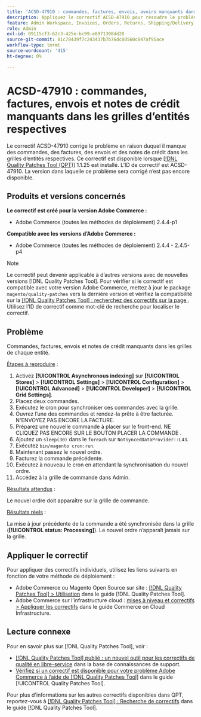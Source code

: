 ```yaml
---
title: 'ACSD-47910 : commandes, factures, envois, avoirs manquants dans les grilles d’entités respectives'
description: Appliquez le correctif ACSD-47910 pour résoudre le problème Adobe Commerce en raison duquel il manque des commandes, des factures, des envois et des avoirs dans les grilles d’entités respectives.
feature: Admin Workspace, Invoices, Orders, Returns, Shipping/Delivery
role: Admin
exl-id: 09115cf3-62c3-425e-bc99-e8971398dd20
source-git-commit: 81c78439f7c243437b7b76dc80560c847af95ace
workflow-type: tm+mt
source-wordcount: '415'
ht-degree: 0%

---
```


# ACSD-47910 : commandes, factures, envois et notes de crédit manquants dans les grilles d’entités respectives

Le correctif ACSD-47910 corrige le problème en raison duquel il manque des commandes, des factures, des envois et des notes de crédit dans les grilles d’entités respectives. Ce correctif est disponible lorsque [[!DNL Quality Patches Tool (QPT)]](https://experienceleague.adobe.com/en/docs/commerce-knowledge-base/kb/announcements/commerce-announcements/magento-quality-patches-released-new-tool-to-self-serve-quality-patches) 1.1.25 est installé. L’ID de correctif est ACSD-47910. La version dans laquelle ce problème sera corrigé n’est pas encore disponible.

## Produits et versions concernés

**Le correctif est créé pour la version Adobe Commerce :**
* Adobe Commerce (toutes les méthodes de déploiement) 2.4.4-p1

**Compatible avec les versions d’Adobe Commerce :**
* Adobe Commerce (toutes les méthodes de déploiement) 2.4.4 - 2.4.5-p4

>[!NOTE]
>
>Le correctif peut devenir applicable à d’autres versions avec de nouvelles versions [!DNL Quality Patches Tool]. Pour vérifier si le correctif est compatible avec votre version Adobe Commerce, mettez à jour le package `magento/quality-patches` vers la dernière version et vérifiez la compatibilité sur la [[!DNL Quality Patches Tool] : recherchez des correctifs sur la page ](https://experienceleague.adobe.com/tools/commerce-quality-patches/index.html). Utilisez l’ID de correctif comme mot-clé de recherche pour localiser le correctif.

## Problème

Commandes, factures, envois et notes de crédit manquants dans les grilles de chaque entité.

<u>Étapes à reproduire</u> :

1. Activez **[!UICONTROL Asynchronous indexing]** sur **[!UICONTROL Stores]** > **[!UICONTROL Settings]** > **[!UICONTROL Configuration]** > **[!UICONTROL Advanced]** > **[!UICONTROL Developer]** > **[!UICONTROL Grid Settings]**.
1. Placez deux commandes.
1. Exécutez le cron pour synchroniser ces commandes avec la grille.
1. Ouvrez l’une des commandes et rendez-la prête à être facturée. N&#39;ENVOYEZ PAS ENCORE LA FACTURE.
1. Préparez une nouvelle commande à placer sur le front-end. NE CLIQUEZ PAS ENCORE SUR LE BOUTON PLACER LA COMMANDE .
1. Ajoutez un `sleep(30)` dans le `foreach` sur `NotSyncedDataProvider::L43`.
1. Exécutez `bin/magento cron:run`.
1. Maintenant passez le nouvel ordre.
1. Facturez la commande précédente.
1. Exécutez à nouveau le cron en attendant la synchronisation du nouvel ordre.
1. Accédez à la grille de commande dans Admin.

<u>Résultats attendus</u> :

Le nouvel ordre doit apparaître sur la grille de commande.

<u>Résultats réels</u> :

La mise à jour précédente de la commande a été synchronisée dans la grille (**[!UICONTROL status: Processing]**). Le nouvel ordre n’apparaît jamais sur la grille.

## Appliquer le correctif

Pour appliquer des correctifs individuels, utilisez les liens suivants en fonction de votre méthode de déploiement :

* Adobe Commerce ou Magento Open Source sur site : [[!DNL Quality Patches Tool] > Utilisation](/help/tools/quality-patches-tool/usage.md) dans le guide [!DNL Quality Patches Tool].
* Adobe Commerce sur l’infrastructure cloud : [mises à niveau et correctifs > Appliquer les correctifs](https://experienceleague.adobe.com/docs/commerce-cloud-service/user-guide/develop/upgrade/apply-patches.html) dans le guide Commerce on Cloud Infrastructure.

## Lecture connexe

Pour en savoir plus sur [!DNL Quality Patches Tool], voir :

* [[!DNL Quality Patches Tool] publié : un nouvel outil pour les correctifs de qualité en libre-service](https://experienceleague.adobe.com/en/docs/commerce-knowledge-base/kb/announcements/commerce-announcements/magento-quality-patches-released-new-tool-to-self-serve-quality-patches) dans la base de connaissances de support.
* [Vérifiez si un correctif est disponible pour votre problème Adobe Commerce à l’aide de  [!DNL Quality Patches Tool]](/help/tools/quality-patches-tool/patches-available-in-qpt/check-patch-for-magento-issue-with-magento-quality-patches.md) dans le guide [!UICONTROL Quality Patches Tool].


Pour plus d&#39;informations sur les autres correctifs disponibles dans QPT, reportez-vous à [[!DNL Quality Patches Tool] : Recherche de correctifs](https://experienceleague.adobe.com/tools/commerce-quality-patches/index.html) dans le guide [!DNL Quality Patches Tool].
